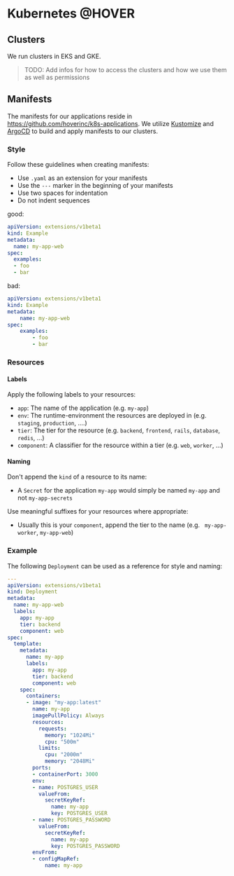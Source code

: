 # Kubernetes @HOVER

## Clusters
We run clusters in EKS and GKE.

> TODO: Add infos for how to access the clusters and how we use them as well as permissions

## Manifests
The manifests for our applications reside in https://github.com/hoverinc/k8s-applications. We utilize [Kustomize](https://kustomize.io) and [ArgoCD](https://argoproj.github.io/argo-cd/) to build and apply manifests to our clusters.

### Style
Follow these guidelines when creating manifests:
* Use `.yaml` as an extension for your manifests
* Use the `---` marker in the beginning of your manifests
* Use two spaces for indentation
* Do not indent sequences

good:
```yaml
apiVersion: extensions/v1beta1
kind: Example
metadata:
  name: my-app-web
spec:
  examples:
  - foo
  - bar
```

bad:
```yaml
apiVersion: extensions/v1beta1
kind: Example
metadata:
    name: my-app-web
spec:
    examples:
        - foo
        - bar
```

### Resources
#### Labels
Apply the following labels to your resources:
* `app`: The name of the application (e.g. `my-app`)
* `env`: The runtime-environment the resources are deployed in (e.g. `staging`, `production`, ....)
* `tier`: The tier for the resource (e.g. `backend`, `frontend`, `rails`, `database`, `redis`, ...)
* `component`: A classifier for the resource within a tier (e.g. `web`, `worker`, ...)

#### Naming
Don't append the `kind` of a resource to its name:
* A `Secret` for the application `my-app` would simply be named `my-app` and not `my-app-secrets`

Use meaningful suffixes for your resources where appropriate:
* Usually this is your `component`, append the tier to the name (e.g. ` my-app-worker`, `my-app-web`)



### Example
The following `Deployment` can be used as a reference for style and naming:
```yaml
---
apiVersion: extensions/v1beta1
kind: Deployment
metadata:
  name: my-app-web
  labels:
    app: my-app
    tier: backend
    component: web
spec:
  template:
    metadata:
      name: my-app
      labels:
        app: my-app
        tier: backend
        component: web
    spec:
      containers:
      - image: "my-app:latest"
        name: my-app
        imagePullPolicy: Always
        resources:
          requests:
            memory: "1024Mi"
            cpu: "500m"
          limits:
            cpu: "2000m"
            memory: "2048Mi"
        ports:
        - containerPort: 3000
        env:
        - name: POSTGRES_USER
          valueFrom:
            secretKeyRef:
              name: my-app
              key: POSTGRES_USER
        - name: POSTGRES_PASSWORD
          valueFrom:
            secretKeyRef:
              name: my-app
              key: POSTGRES_PASSWORD
        envFrom:
        - configMapRef:
            name: my-app
```